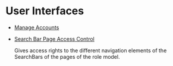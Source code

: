 # User Interfaces

- [ Manage Accounts ](/docs/identitymanager/6.2/identitymanager/integration-guide/toolkit/xml-configuration/configuration/scaffoldings/accesscontrolrules/userinterfaces/manageaccounts/index.md)
- [ Search Bar Page Access Control ](/docs/identitymanager/6.2/identitymanager/integration-guide/toolkit/xml-configuration/configuration/scaffoldings/accesscontrolrules/userinterfaces/searchbarpageaccesscontrol/index.md)

  Gives access rights to the different navigation elements of the SearchBars of the pages of the
  role model.
